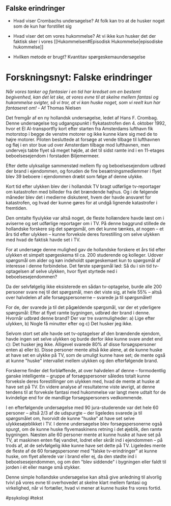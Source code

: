 ## Falske erindringer 

- Hvad viser Crombachs undersøgelse? 
	At folk kan tro at de husker noget som de kun har forstillet sig
- Hvad viser det om vores hukommelse? 
	At vi ikke kun husker det der faktisk sker i vores [[Hukommelsen#Episodisk Hukommelse|episodiske hukommelse]]

- Hvilken metode er brugt? 
	Kvantitav spørgeskemaundersøgelse

# Forskningsnyt: Falske erindringer 

*Når vores tanker og fantasier i en tid har kredset om en bestemt begivenhed, kan det let ske, at vores evne til at skelne mellem fantasi og hukommelse svigter, så vi tror, at vi kan huske noget, som vi reelt kun har fantaseret om!* - Af Thomas Nielsen 

Det fremgår af en ny hollandsk undersøgelse, ledet af Hans F. Crombag. Denne undersøgelse tog udgangspunkt i flykatastrofen den 4. oktober 1992, hvor et El Al-transportfly kort efter starten fra Amsterdams lufthavn fik motorstop i begge de venstre motorer og ikke kunne klare sig med de to højre motorer. Piloten besluttede at forsøge at vende tilbage til lufthavnen og fløj i en stor bue ud over Amsterdam tilbage mod lufthavnen, men undervejs tabte flyet så meget højde, at det til sidst ramte ind i en 11-etages beboelsesejendom i forstaden Biljemermeer. 

Efter dette ulyksalige sammenstød mellem fly og beboelsesejendom udbrød der brand i ejendommen, og foruden de fire besætningsmedlemmer i flyet blev 39 beboere i ejendommen dræbt som følge af denne ulykke. 

Kort tid efter ulykken blev der i hollandsk TV bragt udførlige tv-reportager om katastrofen med billeder fra det brændende højhus. Og i de følgende måneder blev det i medierne diskuteret, hvem der havde ansvaret for katastrofen, og hvad der kunne gøres for at undgå lignende katastrofer i fremtiden. 

Den omtalte flyulykke var altså noget, de fleste hollændere havde læst om i aviserne og set udførlige reportager om i TV. På denne baggrund stillede de hollandske forskere sig det spørgsmål, om det kunne tænkes, at nogen – et års tid efter ulykken – kunne forveksle deres forestilling om selve ulykken med hvad de faktisk havde set i TV. 

For at undersøge denne mulighed gav de hollandske forskere et års tid efter ulykken et simpelt spørgeskema til ca. 200 studerende og kolleger. Udover spørgsmål om alder og køn indeholdt spørgeskemaet kun to spørgsmål af interesse i denne forbindelse. Det første spørgsmål lød: Så du i sin tid tv-optagelsen af selve ulykken, hvor flyet styrtede ned i beboelsesejendommen? 

Da der selvfølgelig ikke eksisterede en sådan tv-optagelse, burde alle 200 personer svare nej til det spørgsmål, men det viste sig, at hele 55% – altså over halvdelen af alle forsøgspersonerne – svarede ja til spørgsmålet! 

For de, der svarede ja til det pågældende spørgsmål, var der et yderligere spørgsmål: Efter at flyet ramte bygningen, udbrød der brand i denne. Hvornår udbrød denne brand? Der var tre svarmuligheder: a) Lige efter ulykken, b) Nogle få minutter efter og c) Det husker jeg ikke. 

Selvom stort set alle havde set tv-optagelser af den brændende ejendom, havde ingen set selve ulykken og burde derfor ikke kunne svare andet end c): Det husker jeg ikke. Alligevel svarede 80% af disse forsøgspersoner enten a) eller b). Disse personer mente altså ikke alene, at de kunne huske at have set en ulykke på TV, som de umuligt kunne have set; de mente også at kunne "huske" intervallet mellem ulykken og den efterfølgende brand. 

Forskerne finder det forbløffende, at over halvdelen af denne – formodentlig ganske intelligente – gruppe af forsøgspersoner således totalt kunne forveksle deres forestillinger om ulykken med, hvad de mente at huske at have set på TV. En videre analyse af resultaterne viste iøvrigt, at denne tendens til at forveksle fantasi med hukommelse var langt mere udtalt for de kvindelige end for de mandlige forsøgspersoners vedkommende. 

I en efterfølgende undersøgelse med 90 jura-studerende var det hele 60 personer – altså 2/3 af de udspurgte – der ligeledes svarede ja til spørgsmålet om, hvorvidt de kunne "huske" at have set selve ulykkesøjeblikket i TV. I denne undersøgelse blev forsøgspersonerne også spurgt, om de kunne huske flyvemaskinens retning i det øjeblik, den ramte bygningen. Næsten alle 60 personer mente at kunne huske at have set på TV, at maskinen enten fløj vandret, lodret eller skråt ind i ejendommen – på trods af, at de selvfølgelig ikke kunne have set dette på TV. Ligeledes mente de fleste af de 60 forsøgspersoner med "falske tv-erindringer" at kunne huske, om flyet allerede var i brand eller ej, da den stødte ind i beboelsesejendommen, og om den "blev siddende" i bygningen eller faldt til jorden i ét eller mange små stykker. 

Denne simple hollandske undersøgelse kan altså give anledning til alvorlig tvivl på vores evne til overhovedet at skelne klart mellem fantasi og virkelighed, når vi fortæller, hvad vi mener at kunne huske fra vores fortid. 

#psykologi 
#tekst 


